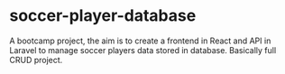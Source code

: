 # soccer-player-database
A bootcamp project, the aim is to create a frontend in React and API in Laravel to manage soccer players data stored in database. Basically full CRUD project.

